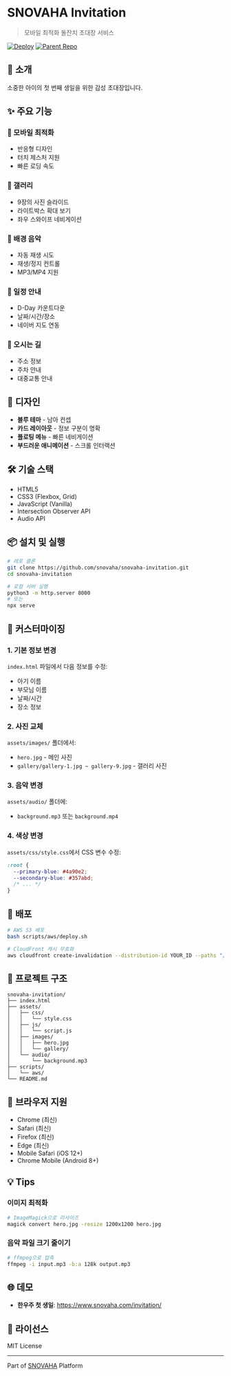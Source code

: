 # SNOVAHA Invitation

> 모바일 최적화 돌잔치 초대장 서비스

[![Deploy](https://img.shields.io/badge/deploy-live-success)](https://www.snovaha.com/invitation/)
[![Parent Repo](https://img.shields.io/badge/parent-snovaha-blue)](https://github.com/snovaha/snovaha)

## 🎂 소개

소중한 아이의 첫 번째 생일을 위한 감성 초대장입니다.

## ✨ 주요 기능

### 📱 모바일 최적화
- 반응형 디자인
- 터치 제스처 지원
- 빠른 로딩 속도

### 📸 갤러리
- 9장의 사진 슬라이드
- 라이트박스 확대 보기
- 좌우 스와이프 네비게이션

### 🎵 배경 음악
- 자동 재생 시도
- 재생/정지 컨트롤
- MP3/MP4 지원

### 📅 일정 안내
- D-Day 카운트다운
- 날짜/시간/장소
- 네이버 지도 연동

### 📍 오시는 길
- 주소 정보
- 주차 안내
- 대중교통 안내

## 🎨 디자인

- **블루 테마** - 남아 컨셉
- **카드 레이아웃** - 정보 구분이 명확
- **플로팅 메뉴** - 빠른 네비게이션
- **부드러운 애니메이션** - 스크롤 인터랙션

## 🛠️ 기술 스택

- HTML5
- CSS3 (Flexbox, Grid)
- JavaScript (Vanilla)
- Intersection Observer API
- Audio API

## 📦 설치 및 실행

```bash
# 레포 클론
git clone https://github.com/snovaha/snovaha-invitation.git
cd snovaha-invitation

# 로컬 서버 실행
python3 -m http.server 8000
# 또는
npx serve
```

## 🎨 커스터마이징

### 1. 기본 정보 변경
`index.html` 파일에서 다음 정보를 수정:
- 아기 이름
- 부모님 이름
- 날짜/시간
- 장소 정보

### 2. 사진 교체
`assets/images/` 폴더에서:
- `hero.jpg` - 메인 사진
- `gallery/gallery-1.jpg ~ gallery-9.jpg` - 갤러리 사진

### 3. 음악 변경
`assets/audio/` 폴더에:
- `background.mp3` 또는 `background.mp4`

### 4. 색상 변경
`assets/css/style.css`에서 CSS 변수 수정:
```css
:root {
  --primary-blue: #4a90e2;
  --secondary-blue: #357abd;
  /* ... */
}
```

## 🚀 배포

```bash
# AWS S3 배포
bash scripts/aws/deploy.sh

# CloudFront 캐시 무효화
aws cloudfront create-invalidation --distribution-id YOUR_ID --paths "/*"
```

## 📁 프로젝트 구조

```
snovaha-invitation/
├── index.html
├── assets/
│   ├── css/
│   │   └── style.css
│   ├── js/
│   │   └── script.js
│   ├── images/
│   │   ├── hero.jpg
│   │   └── gallery/
│   └── audio/
│       └── background.mp3
├── scripts/
│   └── aws/
└── README.md
```

## 📱 브라우저 지원

- Chrome (최신)
- Safari (최신)
- Firefox (최신)
- Edge (최신)
- Mobile Safari (iOS 12+)
- Chrome Mobile (Android 8+)

## 💡 Tips

### 이미지 최적화
```bash
# ImageMagick으로 리사이즈
magick convert hero.jpg -resize 1200x1200 hero.jpg
```

### 음악 파일 크기 줄이기
```bash
# ffmpeg으로 압축
ffmpeg -i input.mp3 -b:a 128k output.mp3
```

## 🌐 데모

- **한우주 첫 생일**: https://www.snovaha.com/invitation/

## 📝 라이선스

MIT License

---

Part of [SNOVAHA](https://github.com/snovaha/snovaha) Platform

